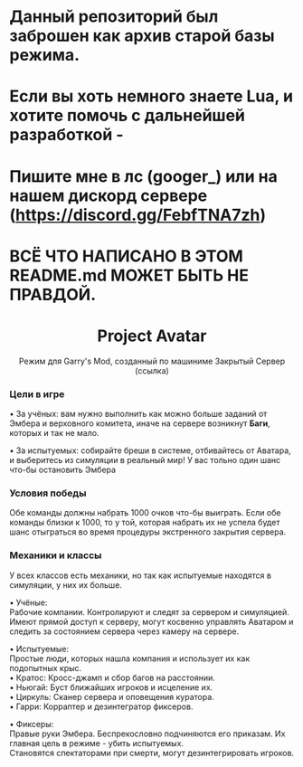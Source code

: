 # Данный репозиторий был заброшен как архив старой базы режима.
# Если вы хоть немного знаете Lua, и хотите помочь с дальнейшей разработкой -
# Пишите мне в лс (googer_) или на нашем дискорд сервере (https://discord.gg/FebfTNA7zh)

# ВСЁ ЧТО НАПИСАНО В ЭТОМ README.md МОЖЕТ БЫТЬ НЕ ПРАВДОЙ.

<div align="center">
    <h1>Project Avatar</h1>
    <p>Режим для Garry's Mod, созданный по машиниме Закрытый Сервер (ссылка)</p>
</div>


### Цели в игре
• За учёных: вам нужно выполнить как можно больше заданий от Эмбера и верховного комитета, иначе на сервере возникнут **Баги**, которых и так не мало.

• За испытуемых: собирайте бреши в системе, отбивайтесь от Аватара, и выберитесь из симуляции в реальный мир! У вас тольно один шанс что-бы остановить Эмбера

### Условия победы
Обе команды должны набрать 1000 очков что-бы выиграть. Если обе команды близки к 1000, то у той, которая набрать их не успела будет шанс отыграться во время процедуры экстренного закрытия сервера.

### Механики и классы<br>
У всех классов есть механики, но так как испытуемые находятся в симуляции, у них их больше.<br>

• Учёные: <br>
  Рабочие компании. Контролируют и следят за сервером и симуляцией.<br>
  Имеют прямой доступ к серверу, могут косвенно управлять Аватаром и следить за состоянием сервера через камеру на сервере.<br>

• Испытуемые: <br>
  Простые люди, которых нашла компания и использует их как подопытных крыс.<br>
  • Кратос: Кросс-джамп и сбор багов на расстоянии.<br>
  • Ньюгай: Буст ближайших игроков и исцеление их.<br>
  • Циркуль: Сканер сервера и оповещения куратора.<br>
  • Гарри: Корраптер и дезинтегратор фиксеров.<br>

• Фиксеры: <br>
  Правые руки Эмбера. Беспрекословно подчиняются его приказам. Их главная цель в режиме - убить испытуемых.<br>
  Становятся спектаторами при смерти, могут дезинтегрировать игроков.<br>


